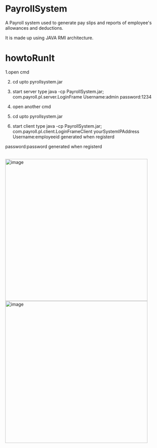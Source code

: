 # PayrollSystem

A Payroll system used to generate pay slips and reports of employee's allowances and deductions.

It is made up using JAVA RMI architecture.



# howtoRunIt

1.open cmd

2. cd upto pyrollsystem.jar

3. start server type  java -cp PayrollSystem.jar; com.payroll.pl.server.LoginFrame Username:admin password:1234


4. open another cmd 

5. cd upto pyrollsystem.jar

6. start client type java -cp PayrollSystem.jar; com.payroll.pl.client.LoginFrameClient yourSystemIPAddress
Username:employeeid generated when registerd

password:password generated when registerd

</br>
<img width="452" alt="image" src="https://github.com/MKLakshitha/PayrollSystem/assets/93935134/bae3a699-78bd-48d0-8b4a-a0f8930237cc">
<img width="452" alt="image" src="https://github.com/MKLakshitha/PayrollSystem/assets/93935134/cdf8fd3d-8895-40dd-a0f5-a270b6e15a86">






